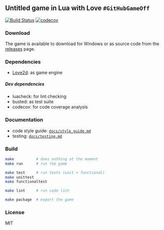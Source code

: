 ## Untitled game in Lua with Love `#GitHubGameOff`
[![Build Status](https://travis-ci.org/UtkarshMe/UntitledGame.svg?branch=master)](https://travis-ci.org/UtkarshMe/UntitledGame)
[![codecov](https://codecov.io/gh/UtkarshMe/UntitledGame/branch/master/graph/badge.svg)](https://codecov.io/gh/UtkarshMe/UntitledGame)

### Download
The game is available to download for Windows or as source code from the
[releases](https://github.com/UtkarshMe/UntitledGame/releases/latest) page.

### Dependencies
- [Love2d](https://love2d.org/): as game engine

##### Dev dependencies
- luacheck: for lint checking
- busted: as test suite
- codecov: for code coverage analysis


### Documentation
- code style guide: [`docs/style_guide.md`](https://github.com/UtkarshMe/UntitledGame/tree/master/docs/style_guide.md)
- testing: [`docs/testing.md`](https://github.com/UtkarshMe/UntitledGame/tree/master/docs/testing.md)


### Build
```bash
make          # does nothing at the moment
make run      # run the game

make test     # run tests (unit + functional)
make unittest
make functionaltest

make lint     # run code lint

make package  # export the game
```


### License
MIT
